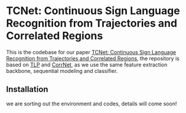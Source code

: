 # TCNet: Continuous Sign Language Recognition from Trajectories and Correlated Regions
This is the codebase for our paper [TCNet: Continuous Sign Language Recognition from Trajectories and Correlated Regions](https://arxiv.org/abs/2308.15321), the repository is based on [TLP](https://github.com/hulianyuyy/Temporal-Lift-Pooling) and [CorrNet](https://github.com/hulianyuyy/CorrNet), as we use the same feature extraction backbone, sequential modeling and classifier.

## Installation

we are sorting out the environment and codes, details will come soon!
